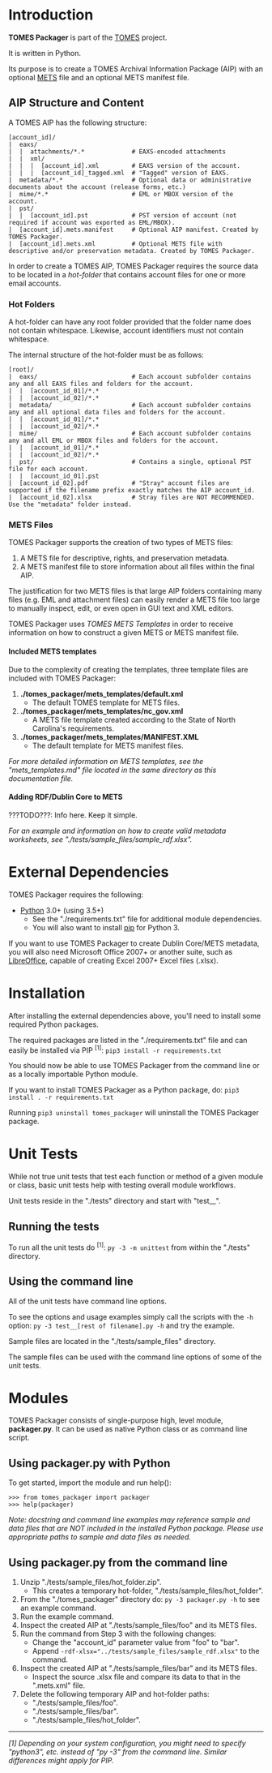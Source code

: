 # Introduction
**TOMES Packager** is part of the [TOMES](https://www.ncdcr.gov/resources/records-management/tomes) project.

It is written in Python.

Its purpose is to create a TOMES Archival Information Package (AIP) with an optional [METS](https://www.loc.gov/standards/mets/) file and an optional METS manifest file.

## AIP Structure and Content
A TOMES AIP has the following structure:

    [account_id]/                        
    |  eaxs/                             
    |  |  attachments/*.*             # EAXS-encoded attachments
    |  |  xml/                 
    |  |  |  [account_id].xml         # EAXS version of the account.
    |  |  |  [account_id]_tagged.xml  # "Tagged" version of EAXS.
    |  metadata/*.*                   # Optional data or administrative documents about the account (release forms, etc.)
    |  mime/*.*                       # EML or MBOX version of the account.
    |  pst/                
    |  |  [account_id].pst            # PST version of account (not required if account was exported as EML/MBOX).
    |  [account_id].mets.manifest     # Optional AIP manifest. Created by TOMES Packager. 
    |  [account_id].mets.xml          # Optional METS file with descriptive and/or preservation metadata. Created by TOMES Packager. 

In order to create a TOMES AIP, TOMES Packager requires the source data to be located in a *hot-folder*  that contains account files for one or more email accounts.

### Hot Folders

A hot-folder can have any root folder provided that the folder name does not contain whitespace. Likewise, account identifiers must not contain whitespace.

The internal structure of the hot-folder must be as follows:

    [root]/
    |  eaxs/                          # Each account subfolder contains any and all EAXS files and folders for the account.
    |  |  [account_id_01]/*.*
    |  |  [account_id_02]/*.*
    |  metadata/                      # Each account subfolder contains any and all optional data files and folders for the account.
    |  |  [account_id_01]/*.*
    |  |  [account_id_02]/*.*
    |  mime/                          # Each account subfolder contains any and all EML or MBOX files and folders for the account.
    |  |  [account_id_01]/*.*
    |  |  [account_id_02]/*.*
    |  pst/                           # Contains a single, optional PST file for each account.
    |  |  [account_id_01].pst
    |  [account_id_02].pdf            # "Stray" account files are supported if the filename prefix exactly matches the AIP account_id.
    |  [account_id_02].xlsx           # Stray files are NOT RECOMMENDED. Use the "metadata" folder instead.

### METS Files
TOMES Packager supports the creation of two types of METS files:

 1. A METS file for descriptive, rights, and preservation metadata.
 2. A METS manifest file to store information about all files within the final AIP.

The justification for two METS files is that large AIP folders containing many files (e.g. EML and attachment files) can easily render a METS file too large to manually inspect, edit, or even open in GUI text and XML editors.

TOMES Packager uses *TOMES METS Templates* in order to receive information on how to construct a given METS or METS manifest file.

#### Included METS templates
Due to the complexity of creating the templates, three template files are included with TOMES Packager:
 
 1. **./tomes\_packager/mets\_templates/default.xml**
	* The default TOMES template for METS files.
 2. **./tomes\_packager/mets\_templates/nc\_gov.xml**
 	* A METS file template created according to the State of North Carolina's requirements.
 3. **./tomes\_packager/mets\_templates/MANIFEST.XML**
 	* The default template for METS manifest files.

*For more detailed information on METS templates, see the "mets_templates.md" file located in the same directory as this documentation file.*

#### Adding RDF/Dublin Core to METS
???TODO???: Info here. Keep it simple.

*For an example and information on how to create valid metadata worksheets, see "./tests/sample\_files/sample_rdf.xlsx".*

# External Dependencies
TOMES Packager requires the following:

- [Python](https://www.python.org) 3.0+ (using 3.5+)
  - See the "./requirements.txt" file for additional module dependencies.
  - You will also want to install [pip](https://pypi.python.org/pypi/pip) for Python 3.

If you want to use TOMES Packager to create Dublin Core/METS metadata, you will also need Microsoft Office 2007+ or another suite, such as [LibreOffice](https://www.libreoffice.org), capable of creating Excel 2007+ Excel files (.xlsx).

# Installation
After installing the external dependencies above, you'll need to install some required Python packages.

The required packages are listed in the "./requirements.txt" file and can easily be installed via PIP <sup>[1]</sup>: `pip3 install -r requirements.txt`

You should now be able to use TOMES Packager from the command line or as a locally importable Python module.

If you want to install TOMES Packager as a Python package, do: `pip3 install . -r requirements.txt`

Running `pip3 uninstall tomes_packager` will uninstall the TOMES Packager package.

# Unit Tests
While not true unit tests that test each function or method of a given module or class, basic unit tests help with testing overall module workflows.

Unit tests reside in the "./tests" directory and start with "test__".

## Running the tests
To run all the unit tests do <sup>[1]</sup>: `py -3 -m unittest` from within the "./tests" directory. 

## Using the command line
All of the unit tests have command line options.

To see the options and usage examples simply call the scripts with the `-h` option: `py -3 test__[rest of filename].py -h` and try the example.

Sample files are located in the "./tests/sample\_files" directory.

The sample files can be used with the command line options of some of the unit tests.

# Modules
TOMES Packager consists of single-purpose high, level module, **packager.py**. It can be used as native Python class or as command line script.

## Using packager.py with Python
To get started, import the module and run help():

	>>> from tomes_packager import packager
	>>> help(packager)

*Note: docstring and command line examples may reference sample and data files that are NOT included in the installed Python package. Please use appropriate paths to sample and data files as needed.*

## Using packager.py from the command line
1. Unzip "./tests/sample\_files/hot\_folder.zip".
	* This creates a temporary hot-folder, "./tests/sample\_files/hot\_folder".
2. From the "./tomes\_packager" directory do: `py -3 packager.py -h` to see an example command.
3. Run the example command.
4. Inspect the created AIP at "./tests/sample\_files/foo" and its METS files.
5. Run the command from Step 3 with the following changes:
	* Change the "account\_id" parameter value from "foo" to "bar".
	* Append `-rdf-xlsx="../tests/sample_files/sample_rdf.xlsx"` to the command.
6. Inspect the created AIP at "./tests/sample\_files/bar" and its METS files.
	* Inspect the source .xlsx file and compare its data to that in the ".mets.xml" file.
7. Delete the following temporary AIP and hot-folder paths:
	* "./tests/sample\_files/foo".
	* "./tests/sample\_files/bar".
	* "./tests/sample\_files/hot\_folder".

-----
*[1] Depending on your system configuration, you might need to specify "python3", etc. instead of "py -3" from the command line. Similar differences might apply for PIP.*


